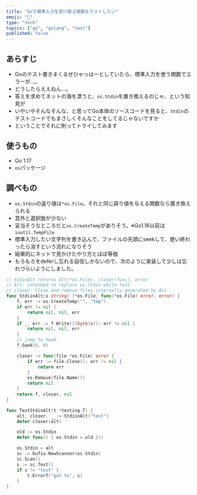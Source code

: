 ```yaml
---
title: "Goで標準入力を受け取る関数をテストしたい"
emoji: "🧪"
type: "tech"
topics: ["go", "golang", "test"]
published: false
---
```


## あらすじ
- Goのテスト書きまくるぜひゃっはーとしていたら、標準入力を使う関数でエラーが…。
- どうしたらええねん…。
- 答えを求めてネットの海を漂うと、`os.Stdin`を置き換えるのじゃ、という知見が
- いやいやそんなそんな、と思ってGo本体のソースコードを見ると、`Stdin`のテストコードでもまさしくそんなことをしてるじゃないですか
- ということでそれに則ってトライしてみます

## 使うもの
- Go 1.17
- `os`パッケージ

## 調べもの
- `os.Stdin`の返り値は`*os.File`。それと同じ戻り値を与える関数なら置き換えられる
- 意外と選択肢が少ない
- 妥当そうなところだと`os.CreateTemp`がありそう。※Go1.16以前は`ioutil.TempFile`
- 標準入力したい文字列を書き込んで、ファイルの先頭にseekして、使い終わったら消すという流れになりそう
- 結果的にネットで見かけたやり方とほぼ等価
- もろもろをdeferし忘れる自信しかないので、次のように実装して少しは忘れづらいようにしました。

```go
// StdinAlt returns Alt(*os.File), closer(func), error
// Alt: intended to replace os.Stdin while test
// closer: Close and remove files internally generated by ALt
func StdiinAlt(s string) (*os.File, func(*os.File) error, error) {
	f, err := os.CreateTemp("", "tmp")
	if err != nil {
		return nil, nil, err
	}
	if _, err := f.Write([]byte(s)); err != nil {
		return nil, nil, err
	}
	// jump to head
	f.Seek(0, 0)

	closer := func(file *os.File) error {
		if err := file.Close(); err != nil {
			return err
		}
		os.Remove(file.Name())
		return nil
	}
	return f, closer, nil
}

func TestStdinAlt(t *testing.T) {
	alt, closer, _ := StdiinAlt("test")
	defer closer(alt)

	old := os.Stdin
	defer func() { os.Stdin = old }()

	os.Stdin = alt
	sc := bufio.NewScanner(os.Stdin)
	sc.Scan()
	s := sc.Text()
	if s != "test" {
		t.Errorf("got %s", s)
	}
}
```
